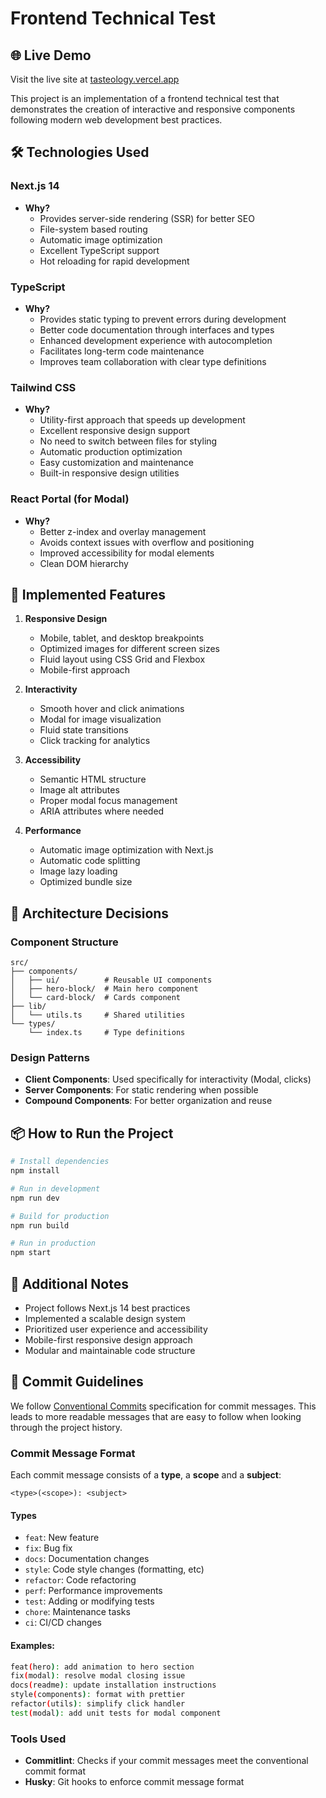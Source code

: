 # Frontend Technical Test

## 🌐 Live Demo

Visit the live site at [tasteology.vercel.app](https://tasteology.vercel.app)

This project is an implementation of a frontend technical test that demonstrates the creation of interactive and responsive components following modern web development best practices.

## 🛠 Technologies Used

### Next.js 14

- **Why?**
  - Provides server-side rendering (SSR) for better SEO
  - File-system based routing
  - Automatic image optimization
  - Excellent TypeScript support
  - Hot reloading for rapid development

### TypeScript

- **Why?**
  - Provides static typing to prevent errors during development
  - Better code documentation through interfaces and types
  - Enhanced development experience with autocompletion
  - Facilitates long-term code maintenance
  - Improves team collaboration with clear type definitions

### Tailwind CSS

- **Why?**
  - Utility-first approach that speeds up development
  - Excellent responsive design support
  - No need to switch between files for styling
  - Automatic production optimization
  - Easy customization and maintenance
  - Built-in responsive design utilities

### React Portal (for Modal)

- **Why?**
  - Better z-index and overlay management
  - Avoids context issues with overflow and positioning
  - Improved accessibility for modal elements
  - Clean DOM hierarchy

## 📱 Implemented Features

1. **Responsive Design**

   - Mobile, tablet, and desktop breakpoints
   - Optimized images for different screen sizes
   - Fluid layout using CSS Grid and Flexbox
   - Mobile-first approach

2. **Interactivity**

   - Smooth hover and click animations
   - Modal for image visualization
   - Fluid state transitions
   - Click tracking for analytics

3. **Accessibility**

   - Semantic HTML structure
   - Image alt attributes
   - Proper modal focus management
   - ARIA attributes where needed

4. **Performance**
   - Automatic image optimization with Next.js
   - Automatic code splitting
   - Image lazy loading
   - Optimized bundle size

## 🚀 Architecture Decisions

### Component Structure

```
src/
├── components/
│   ├── ui/          # Reusable UI components
│   ├── hero-block/  # Main hero component
│   └── card-block/  # Cards component
├── lib/
│   └── utils.ts     # Shared utilities
└── types/
    └── index.ts     # Type definitions
```

### Design Patterns

- **Client Components**: Used specifically for interactivity (Modal, clicks)
- **Server Components**: For static rendering when possible
- **Compound Components**: For better organization and reuse

## 📦 How to Run the Project

```bash
# Install dependencies
npm install

# Run in development
npm run dev

# Build for production
npm run build

# Run in production
npm start
```

## 📝 Additional Notes

- Project follows Next.js 14 best practices
- Implemented a scalable design system
- Prioritized user experience and accessibility
- Mobile-first responsive design approach
- Modular and maintainable code structure

## 📝 Commit Guidelines

We follow [Conventional Commits](https://www.conventionalcommits.org/) specification for commit messages. This leads to more readable messages that are easy to follow when looking through the project history.

### Commit Message Format

Each commit message consists of a **type**, a **scope** and a **subject**:

```
<type>(<scope>): <subject>
```

#### Types

- `feat`: New feature
- `fix`: Bug fix
- `docs`: Documentation changes
- `style`: Code style changes (formatting, etc)
- `refactor`: Code refactoring
- `perf`: Performance improvements
- `test`: Adding or modifying tests
- `chore`: Maintenance tasks
- `ci`: CI/CD changes

#### Examples:

```bash
feat(hero): add animation to hero section
fix(modal): resolve modal closing issue
docs(readme): update installation instructions
style(components): format with prettier
refactor(utils): simplify click handler
test(modal): add unit tests for modal component
```

### Tools Used

- **Commitlint**: Checks if your commit messages meet the conventional commit format
- **Husky**: Git hooks to enforce commit message format

